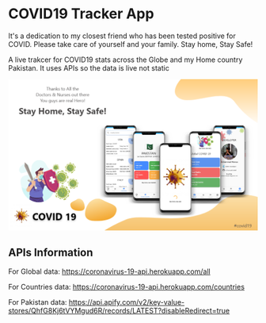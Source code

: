 # COVID19 Tracker App

It's a dedication to my closest friend who has been tested positive for COVID. Please take care of yourself and your family. Stay home, Stay Safe!

A live trakcer for COVID19 stats across the Globe and my Home country Pakistan. It uses APIs so the data is live not static

<img src = "ScreenShot/covid19.png">

## APIs Information
For Global data: https://coronavirus-19-api.herokuapp.com/all

For Countries data: https://coronavirus-19-api.herokuapp.com/countries

For Pakistan data: https://api.apify.com/v2/key-value-stores/QhfG8Kj6tVYMgud6R/records/LATEST?disableRedirect=true